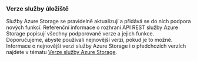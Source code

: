 ### Verze služby úložiště

Služby Azure Storage se pravidelně aktualizují a přidává se do nich podpora nových funkcí. Referenční informace o rozhraní API REST služby Azure Storage popisují všechny podporované verze a jejich funkce. Doporučujeme, abyste používali nejnovější verzi, pokud je to možné. Informace o nejnovější verzi služby Azure Storage i o předchozích verzích najdete v tématu [Verze služby Azure Storage](https://msdn.microsoft.com/library/azure/dd894041.aspx).  


<!--HONumber=Sep16_HO3-->


